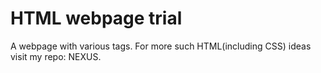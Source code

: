 # HTML webpage trial
 A webpage with various tags. For more such HTML(including CSS) ideas visit my repo: NEXUS.
